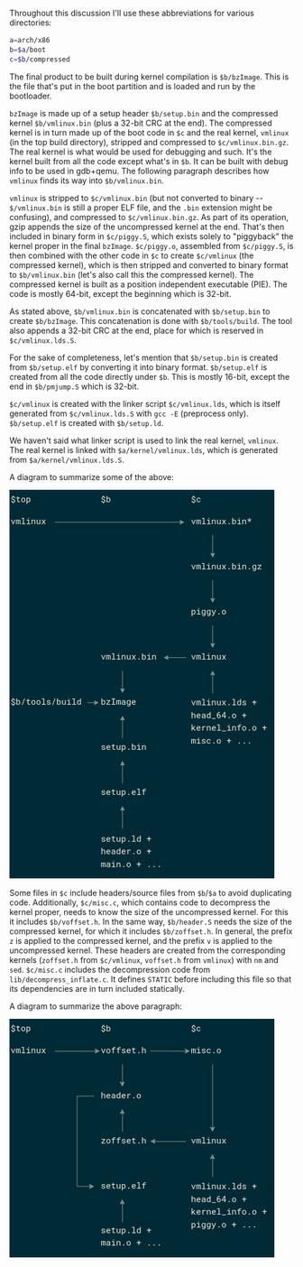 Throughout this discussion I'll use these abbreviations for various directories:
```sh
a=arch/x86
b=$a/boot
c=$b/compressed
```
The final product to be built during kernel compilation is `$b/bzImage`. This is the file that's put in the boot partition and is loaded and run by the bootloader.

`bzImage` is made up of a setup header `$b/setup.bin` and the compressed kernel `$b/vmlinux.bin` (plus a 32-bit CRC at the end). The compressed kernel is in turn made up of the boot code in `$c` and the real kernel, `vmlinux` (in the top build directory), stripped and compressed to `$c/vmlinux.bin.gz`. The real kernel is what would be used for debugging and such. It's the kernel built from all the code except what's in `$b`. It can be built with debug info to be used in gdb+qemu. The following paragraph describes how `vmlinux` finds its way into `$b/vmlinux.bin`.

`vmlinux` is stripped to `$c/vmlinux.bin` (but not converted to binary -- `$/vmlinux.bin` is still a proper ELF file, and the `.bin` extension might be confusing), and compressed to `$c/vmlinux.bin.gz`. As part of its operation, gzip appends the size of the uncompressed kernel at the end. That's then included in binary form in `$c/piggy.S`, which exists solely to "piggyback" the kernel proper in the final `bzImage`. `$c/piggy.o`, assembled from `$c/piggy.S`, is then combined with the other code in `$c` to create `$c/vmlinux` (the compressed kernel), which is then stripped and converted to binary format to `$b/vmlinux.bin` (let's also call this the compressed kernel). The compressed kernel is built as a position independent executable (PIE). The code is mostly 64-bit, except the beginning which is 32-bit.

As stated above, `$b/vmlinux.bin` is concatenated with `$b/setup.bin` to create `$b/bzImage`. This concatenation is done with `$b/tools/build`. The tool also appends a 32-bit CRC at the end, place for which is reserved in `$c/vmlinux.lds.S`.

For the sake of completeness, let's mention that `$b/setup.bin` is created from `$b/setup.elf` by converting it into binary format. `$b/setup.elf` is created from all the code directly under `$b`. This is mostly 16-bit, except the end in `$b/pmjump.S` which is 32-bit.

`$c/vmlinux` is created with the linker script `$c/vmlinux.lds`, which is itself generated from `$c/vmlinux.lds.S` with `gcc -E` (preprocess only). `$b/setup.elf` is created with `$b/setup.ld`.

We haven't said what linker script is used to link the real kernel, `vmlinux`. The real kernel is linked with `$a/kernel/vmlinux.lds`, which is generated from `$a/kernel/vmlinux.lds.S`.

A diagram to summarize some of the above:

![linux-build-process](image/linux-build.png)

Some files in `$c` include headers/source files from `$b`/`$a` to avoid duplicating code. Additionally, `$c/misc.c`, which contains code to decompress the kernel proper, needs to know the size of the uncompressed kernel. For this it includes `$b/voffset.h`. In the same way, `$b/header.S` needs the size of the compressed kernel, for which it includes `$b/zoffset.h`. In general, the prefix `z` is applied to the compressed kernel, and the prefix `v` is applied to the uncompressed kernel. These headers are created from the corresponding kernels (`zoffset.h` from `$c/vmlinux`, `voffset.h` from `vmlinux`) with `nm` and `sed`. `$c/misc.c` includes the decompression code from `lib/decompress_inflate.c`. It defines `STATIC` before including this file so that its dependencies are in turn included statically.

A diagram to summarize the above paragraph:

![linux-build-headers](image/linux-build-headers.png)
